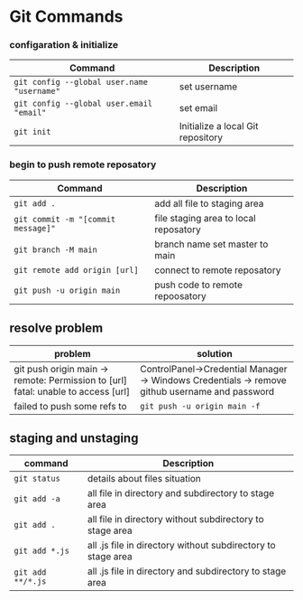 # Git Commands

### configaration & initialize

| Command | Description |
| ------- | ----------- |
| `git config --global user.name "username"` | set username |
| `git config --global user.email "email"` | set email |
| `git init` | Initialize a local Git repository |


### begin to push remote reposatory

| Command | Description |
| ------- | ----------- |
| `git add .` | add all file to staging area |
| `git commit -m "[commit message]"` | file staging area to local reposatory |
| `git branch -M main` | branch name set master to main |
| `git remote add origin [url]` | connect to remote reposatory |
| `git push -u origin main` | push code to remote repoosatory |


## resolve problem
| problem | solution |
| ------- | -------- |
| git push origin main -> remote: Permission to [url]  fatal: unable to access [url] | ControlPanel->Credential Manager ->   Windows Credentials ->  remove github username and password |
| failed to push some refs to | `git push -u origin main -f` |


## staging and unstaging
| command | Description |
| ------- | ----------- |
| `git status` | details about files situation |
| `git add -a` | all file in directory and subdirectory to stage area |
| `git add .` | all file in directory without subdirectory to stage area |
| `git add *.js` | all .js file in directory without subdirectory to stage area |
| `git add **/*.js` | all .js file in directory and subdirectory to stage area |

